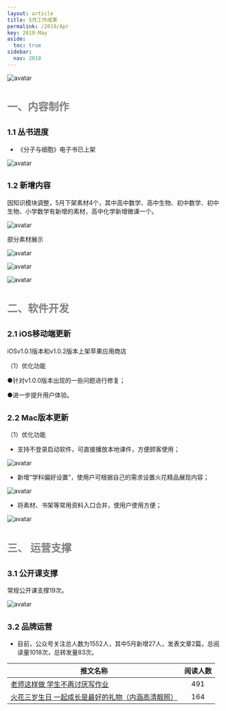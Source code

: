 ```yaml
---
layout: article
title: 5月工作成果
permalink: /2019/Apr
key: 2019-May
aside:
  toc: true
sidebar:
  nav: 2018
---
```


<bro/><bro/>



![avatar](images/20190501.png)

# <font size="5" color="gray">一、内容制作</font>

## <font size="4" >1.1 丛书进度</font>

- 《分子与细胞》电子书已上架

![avatar](images/2019040102.png)

## <font size="4" >1.2 新增内容</font>

因知识模块调整，5月下架素材4个，其中高中数学、高中生物、初中数学、初中生物、小学数学有新增的素材，高中化学新增微课一个。

![avatar](images/2019050102.png)

部分素材展示

![avatar](images/2019050103.png)

![avatar](images/2019050104.png)

![avatar](images/2019050105.png)

# <font size="5" color="gray">二、软件开发</font>

## <font size="4" >2.1 iOS移动端更新</font>

 iOSv1.0.1版本和v1.0.2版本上架苹果应用商店

（1）优化功能

●针对v1.0.0版本出现的一些问题进行修复；

●进一步提升用户体验。

## <font size="4" >2.2 Mac版本更新</font>

（1）优化功能

- 支持不登录启动软件，可直接播放本地课件，方便顾客使用； 

![avatar](images/2019050106.png)

- 新增“学科偏好设置”，使用户可根据自己的需求设置火花精品展现内容；

![avatar](images/2019050107.png)

- 将素材、书架等常用资料入口合并，使用户使用方便；

![avatar](images/2019050108.png)

# <font size="5" color="gray">三、	运营支撑</font>

## <font size="4" >3.1 公开课支撑</font>

常规公开课支撑19次。

![avatar](images/2019050109.png)

## <font size="4" >3.2 品牌运营</font>

- 目前，公众号关注总人数为1552人，其中5月新增27人，发表文章2篇，总阅读量1018次，总转发量83次。

| 推文名称 |  阅读人数  | 
|-------------|:------:|
[老师这样做 学生不再讨厌写作业](https://mp.weixin.qq.com/s/Ni_sdK-980q0oqUdXKhsig)|	491|
|[火花三岁生日 一起成长是最好的礼物（内涵高清靓照） ](https://mp.weixin.qq.com/s/vL5mctiIJ0gh0KUbc4oSyw)|	164|



